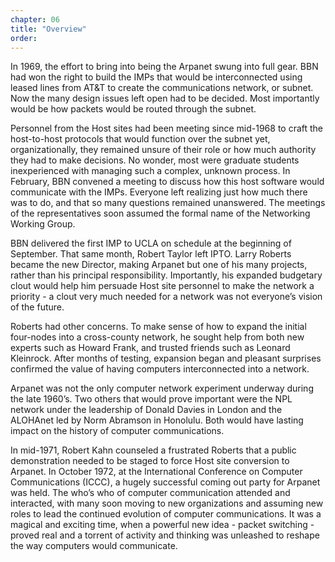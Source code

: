 ```yaml
---
chapter: 06
title: "Overview"
order: 
---
```


In 1969, the effort to bring into being the Arpanet swung into full gear. BBN had won the right to build the IMPs that would be interconnected using leased lines from AT&T to create the communications network, or subnet. Now the many design issues left open had to be decided. Most importantly would be how packets would be routed through the subnet.

Personnel from the Host sites had been meeting since mid-1968 to craft the host-to-host protocols that would function over the subnet yet, organizationally, they remained unsure of their role or how much authority they had to make decisions. No wonder, most were graduate students inexperienced with managing such a complex, unknown process. In February, BBN convened a meeting to discuss how this host software would communicate with the IMPs. Everyone left realizing just how much there was to do, and that so many questions remained unanswered. The meetings of the representatives soon assumed the formal name of the Networking Working Group.

BBN delivered the first IMP to UCLA on schedule at the beginning of September. That same month, Robert Taylor left IPTO. Larry Roberts became the new Director, making Arpanet but one of his many projects, rather than his principal responsibility. Importantly, his expanded budgetary clout would help him persuade Host site personnel to make the network a priority - a clout very much needed for a network was not everyone’s vision of the future.

Roberts had other concerns. To make sense of how to expand the initial four-nodes into a cross-county network, he sought help from both new experts such as Howard Frank, and trusted friends such as Leonard Kleinrock. After months of testing, expansion began and pleasant surprises confirmed the value of having computers interconnected into a network.

Arpanet was not the only computer network experiment underway during the late 1960’s. Two others that would prove important were the NPL network under the leadership of Donald Davies in London and the ALOHAnet led by Norm Abramson in Honolulu. Both would have lasting impact on the history of computer communications.

In mid-1971, Robert Kahn counseled a frustrated Roberts that a public demonstration needed to be staged to force Host site conversion to Arpanet. In October 1972, at the International Conference on Computer Communications (ICCC), a hugely successful coming out party for Arpanet was held. The who’s who of computer communication attended and interacted, with many soon moving to new organizations and assuming new roles to lead the continued evolution of computer communications. It was a magical and exciting time, when a powerful new idea - packet switching - proved real and a torrent of activity and thinking was unleashed to reshape the way computers would communicate.
